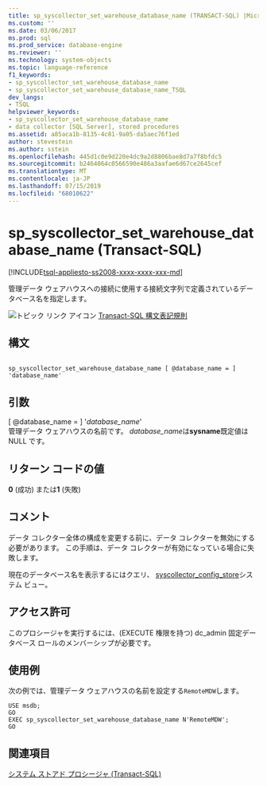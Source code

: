 ```yaml
---
title: sp_syscollector_set_warehouse_database_name (TRANSACT-SQL) |Microsoft Docs
ms.custom: ''
ms.date: 03/06/2017
ms.prod: sql
ms.prod_service: database-engine
ms.reviewer: ''
ms.technology: system-objects
ms.topic: language-reference
f1_keywords:
- sp_syscollector_set_warehouse_database_name
- sp_syscollector_set_warehouse_database_name_TSQL
dev_langs:
- TSQL
helpviewer_keywords:
- sp_syscollector_set_warehouse_database_name
- data collector [SQL Server], stored procedures
ms.assetid: a85aca1b-8135-4c81-9a05-da5aec76f1ed
author: stevestein
ms.author: sstein
ms.openlocfilehash: 445d1c0e9d220e4dc9a2d8806bae8d7a7f8bfdc5
ms.sourcegitcommit: b2464064c0566590e486a3aafae6d67ce2645cef
ms.translationtype: MT
ms.contentlocale: ja-JP
ms.lasthandoff: 07/15/2019
ms.locfileid: "68010622"
---
```

# <a name="spsyscollectorsetwarehousedatabasename-transact-sql"></a>sp_syscollector_set_warehouse_database_name (Transact-SQL)
[!INCLUDE[tsql-appliesto-ss2008-xxxx-xxxx-xxx-md](../../includes/tsql-appliesto-ss2008-xxxx-xxxx-xxx-md.md)]

  管理データ ウェアハウスへの接続に使用する接続文字列で定義されているデータベース名を指定します。  
  
 ![トピック リンク アイコン](../../database-engine/configure-windows/media/topic-link.gif "トピック リンク アイコン") [Transact-SQL 構文表記規則](../../t-sql/language-elements/transact-sql-syntax-conventions-transact-sql.md)  
  
## <a name="syntax"></a>構文  
  
```  
  
sp_syscollector_set_warehouse_database_name [ @database_name = ] 'database_name'  
```  
  
## <a name="arguments"></a>引数  
 [ @database_name = ] '*database_name*'  
 管理データ ウェアハウスの名前です。 *database_name*は**sysname**既定値は NULL です。  
  
## <a name="return-code-values"></a>リターン コードの値  
 **0** (成功) または**1** (失敗)  
  
## <a name="remarks"></a>コメント  
 データ コレクター全体の構成を変更する前に、データ コレクターを無効にする必要があります。 この手順は、データ コレクターが有効になっている場合に失敗します。  
  
 現在のデータベース名を表示するにはクエリ、 [syscollector_config_store](../../relational-databases/system-catalog-views/syscollector-config-store-transact-sql.md)システム ビュー。  
  
## <a name="permissions"></a>アクセス許可  
 このプロシージャを実行するには、(EXECUTE 権限を持つ) dc_admin 固定データベース ロールのメンバーシップが必要です。  
  
## <a name="examples"></a>使用例  
 次の例では、管理データ ウェアハウスの名前を設定する`RemoteMDW`します。  
  
```  
USE msdb;  
GO  
EXEC sp_syscollector_set_warehouse_database_name N'RemoteMDW';  
GO  
```  
  
## <a name="see-also"></a>関連項目  
 [システム ストアド プロシージャ &#40;Transact-SQL&#41;](../../relational-databases/system-stored-procedures/system-stored-procedures-transact-sql.md)  
  
  
